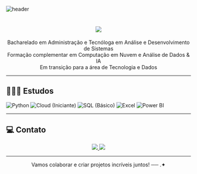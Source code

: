 ![header](https://capsule-render.vercel.app/api?type=waving&height=100&color=4B0082&section=header)

<h1 align="center">
  <img src="https://readme-typing-svg.herokuapp.com/?font=Righteous&size=35&center=true&vCenter=true&width=500&height=70&duration=5000&lines=Olá!+;Me+chamo+;Giovana+Albuquerque;&color=4B0082"/>
</h1>

<p align="center">
  Bacharelado em Administração e Tecnóloga em Análise e Desenvolvimento de Sistemas<br/>
  Formação complementar em Computação em Nuvem e Análise de Dados & IA<br/> 
  Em transição para a área de Tecnologia e Dados
</p>

---

## 👩🏻‍💻 Estudos  

![Python](https://img.shields.io/badge/Python-FFD43B?style=for-the-badge&logo=python&logoColor=blue)
![Cloud (Iniciante)](https://img.shields.io/badge/Cloud-4285F4?style=for-the-badge&logo=cloud&logoColor=white)
![SQL (Básico)](https://img.shields.io/badge/SQL-4479A1?style=for-the-badge&logo=database&logoColor=white)
![Excel](https://img.shields.io/badge/Microsoft_Excel-217346?style=for-the-badge&logo=microsoft-excel&logoColor=white)
![Power BI](https://img.shields.io/badge/Power_BI-F2C811?style=for-the-badge&logo=powerbi&logoColor=black)

---

## 💻 Contato

<div align="center">
  <a href="https://www.linkedin.com/in/giovana-a-67324535a" target="_blank">
    <img src="https://img.shields.io/badge/-LinkedIn-%230077B5?style=for-the-badge&logo=linkedin&logoColor=white" />
  </a>
  <a href="mailto:giovanaalbuqu@gmail.com">
    <img src="https://img.shields.io/badge/Gmail-333333?style=for-the-badge&logo=gmail&logoColor=red" />
  </a>
</div>

---

<p align="center">Vamos colaborar e criar projetos incríveis juntos! ── .✦</p>

